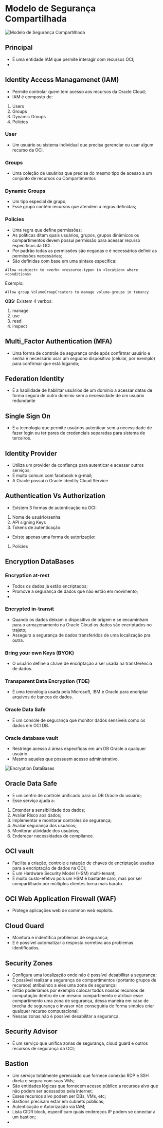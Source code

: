 # Modelo de Segurança Compartilhada

![Modelo de Segurança Compartilhada](Imagens/07%20-%2002.png)

## Principal

- É uma entidade IAM que permite interagir com recursos OCI;
- 


## Identity Access Managamenet (IAM)

- Permite controlar quem tem acesso aos recursos da Oracle Cloud;
- IAM é composto de:
1. Users
2. Groups
3. Dynamic Groups
4. Policies

### User
- Um usuário ou sistema individual que precisa gerenciar ou usar algum recurso da OCI.

### Groups
- Uma coleção de usuários que precisa do mesmo tipo de acesso a um conjunto de recursos ou Compartimentos

### Dynamic Groups
- Um tipo especial de grupo;
- Esse grupo contém recursos que atendem a regras definidas;

### Policies
- Uma regra que define permissões;
- As políticas ditam quais usuários, grupos, grupos dinâmicos ou compartimentos devem possui permissão para acessar recurso específicos da OCI.
- Por padrão todas as permissões são negadas e é necessários definir as permissões necessárias;
- São definidas com base em uma sintaxe específica:

```
Allow <subject> to <verb> <resource-type> in <location> where <conditions>
```

Exemplo: 
```
Allow group VolumeGroupCreators to manage volume-groups in tenancy
```

**OBS:** Existem 4 verbos:
1. manage
2. use
3. read
4. inspect

## Multi_Factor Authentication (MFA)

- Uma forma de controle de segurança onde após confirmar usuário e senha é necessário usar um segudno dispositivo (celular, por exemplo) para confirmar que está logando;

## Federation Identity

- É a habilidade de habilitar usuários de um domínio a acessar datas de forma segura de outro domínio sem a necessidade de um usuário redundante

## Single Sign On

- É a tecnologia que permite usuários autenticar sem a necessidade de fazer login ou ter pares de credenciais separadas para sistema de terceiros.

## Identity Provider

- Utiliza um provider de confiança para autenticar e acessar outros serviços;
- É muito comum com facebook e g-mail;
- A Oracle possui o Oracle Identity Cloud Service.

## Authentication Vs Authorization
- Existem 3 formas de autenticação na OCI:
1. Nome de usuário/senha
2. API signing Keys
3. Tokens de autenticação 

- Existe apenas uma forma de autorização:
1. Policies

## Encryption DataBases

### Encryption at-rest
- Todos os dados já estão encriptados;
- Promove a segurança de dados que não estão em movimento;
- 

### Encrypted in-transit
- Quando os dados deixam o dispositivo de origem e se encaminham para o armazenamento na Oracle Cloud os dados são encriptados no trajeto;
- Assegura a segurança de dados transferidos de uma localização pra outra.

### Bring your own Keys (BYOK)
- O usuário define a chave de encriptação a ser usada na transferência de dados.

### Transparent Data Encryption (TDE)
- É uma tecnologia usada pela Microsoft, IBM e Oracle para encriptar arquivos de bancos de dados.

### Oracle Data Safe
- É um console de segurança que monitor dados sensíveis como os dados em OCI DB.

### Oracle database vault
- Restringe acesso à áreas específicas em um DB Oracle a qualquer usuário
- Mesmo aqueles que possuem acesso administrativo.

![Encryption DataBases](Imagens/08%20-%2001.png)

## Oracle Data Safe

- É um centro de controle unificado para os DB Oracle do usuário;
- Esse serviço ajuda a:
1. Entender a sensibilidade dos dados;
2. Avaliar Risco aos dados;
3. Implementar e monitorar controles de segurança;
4. Avaliar segurança dos usuários;
5. Monitorar atividade dos usuários;
6. Endereçar necessidades de compliance.

## OCI vault

- Facilita a criação, controle e ratação de chaves de encriptação usadas para a encriptação de dados na OCI;
- É um Hardware Security Model (HSM) multi-tenant;
- É muito custo-efetivo pois um HSM é bastante caro, mas por ser compartilhado por múltiplos clientes torna mais barato.

## OCI Web Application Firewall (WAF)

- Protege aplicações web de common web exploits.


## Cloud Guard

- Monitora e indentifica problemas de segurança;
- E é possível automatizar a resposta corretiva aos problemas identificados.

## Security Zones

- Configura uma localização onde não é possível desabilitar a segurança;
- É possível realizar a segurança de compartimentos (portanto grupos de recursos) atribuindo a eles uma zona de segurança;
- Então poderíamos por exemplo colocar todos nossos recursos de computação dentro de um mesmo compartimento e atribuir esse compartimento uma zona de segurança, dessa maneira em caso de brecha de segurança o invasor não conseguiria de forma simples criar qualquer recurso computacional;
- Nessas zonas não é possível desabilitar a segurança.

## Security Advisor

- É um serviço que unifica zonas de segurança, cloud guard e outros recursos de segurança da OCI;

## Bastion

- Um serviço totalmente gerenciado que fornece conexão RDP e SSH direta e segura com suas VMs;
- São entidades lógicas que fornecem acesso público a recursos alvo que não podem ser acessados pela internet;
- Esses recursos alvo podem ser DBs, VMs, etc;
- Bastions precisam estar em subnets públicas;
- Autenticação e Autorização via IAM;
- Lista CIDR block, especificam quais endereços IP podem se conectar a um bastion;
-  